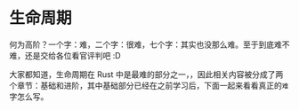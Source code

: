 # 生命周期

何为高阶？一个字：难，二个字：很难，七个字：其实也没那么难。至于到底难不难，还是交给各位看官评判吧 :D 

大家都知道，生命周期在 Rust 中是最难的部分之一，，因此相关内容被分成了两个章节：基础和进阶，其中基础部分已经在之前学习后，下面一起来看看真正的`难`字怎么写。


